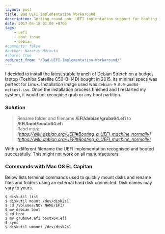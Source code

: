 ```yaml
---
layout: post
title: Bad UEFI implementation Workaround
description: Getting round poor UEFI implentation support for booting into Debian Stretch.
date: 2017-06-18 01:00 +0700
tags: 
    - uefi
    - boot issue
    - debian
#comments: false
#author: Nazariy Markuta
#share: true
redirect_from: "/Bad-UEFI-Implementation-Workaround/"
---
```

I decided to install the latest stable branch of Debian Stretch on a budget laptop (Toshiba Satellite C50-B-14D) bought in 2015. Its minimal specs was perfect for Linux. Installation image used was `debian-9.0.0-amd64-netinst.iso`. Once the installation process finished and I restarted my system, it would not recognise grub or any boot partition.

### Solution

> Rename folder and filename **/EFI/debian/grubx64.efi** to **/EFI/boot/bootx64.efi**     
> *Read more: [https://wiki.debian.org/UEFI#Booting_a_UEFI_machine_normally](https://wiki.debian.org/UEFI#Booting_a_UEFI_machine_normally)*

With a different filename the UEFI implementation recognised and booted successfully. This might not work on all manunfacturers.

### Commands with Mac OS EL Capitan
Below lists terminal commands used to quickly mount disks and rename files and folders using an external hard disk connected. Disk names may vary to yours.
```
$ diskutil list
$ diskutil mount /dev/disk2s1
$ cd /Volumes/NO\ NAME/EFI/
$ mv debian boot
$ cd boot
$ mv grubx64.efi bootx64.efi
$ sync
$ diskutil umount /dev/disk2s1
```
